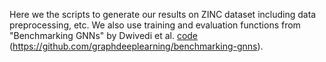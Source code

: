 Here we the scripts to generate our results on ZINC dataset including data preprocessing, etc. We also use training and evaluation functions from "Benchmarking GNNs" by Dwivedi et al. [code](https://github.com/graphdeeplearning/benchmarking-gnns/to/explainer.md) 
 (https://github.com/graphdeeplearning/benchmarking-gnns).
